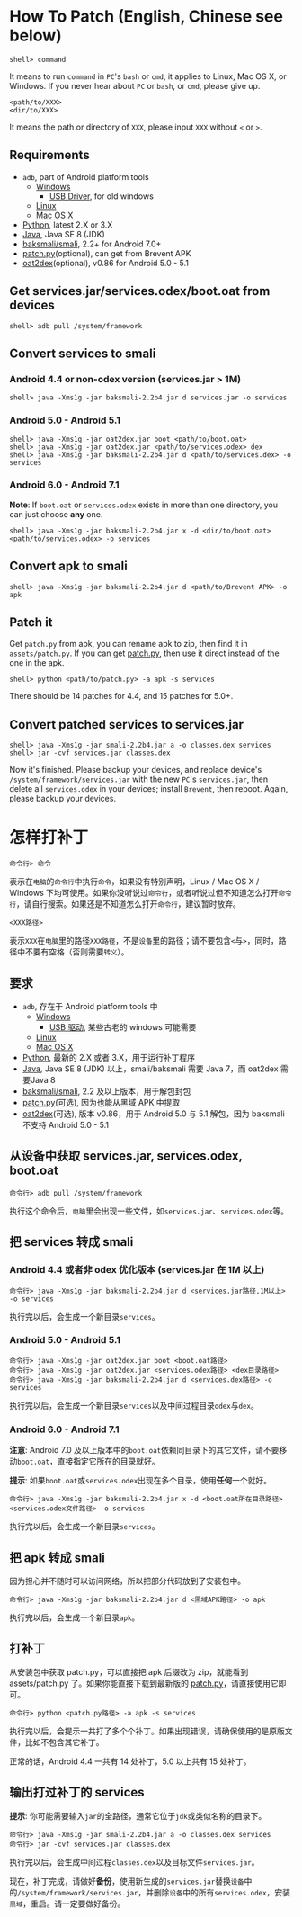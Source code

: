 # How To Patch (English, Chinese see below)

```
shell> command
```

It means to run `command` in `PC`'s `bash` or `cmd`, it applies to Linux, Mac OS X, or Windows. If you never hear about `PC` or `bash`, or `cmd`, please give up.

```
<path/to/XXX>
<dir/to/XXX>
```

It means the path or directory of `XXX`, please input `XXX` without `<` or `>`.

## Requirements

- `adb`, part of Android platform tools
  - [Windows][adb-win]
    - [USB Driver][adb-win-driver], for old windows
  - [Linux][adb-linux]
  - [Mac OS X][adb-mac]
- [Python][python], latest 2.X or 3.X
- [Java][javase], Java SE 8 (JDK)
- [baksmali/smali][smali], 2.2+ for Android 7.0+
- [patch.py][patch.py](optional), can get from Brevent APK
- [oat2dex][oat2dex](optional), v0.86 for Android 5.0 - 5.1

## Get services.jar/services.odex/boot.oat from devices

```
shell> adb pull /system/framework
```

## Convert services to smali

### Android 4.4 or non-odex version (services.jar > 1M)
```
shell> java -Xms1g -jar baksmali-2.2b4.jar d services.jar -o services
```

### Android 5.0 - Android 5.1
```
shell> java -Xms1g -jar oat2dex.jar boot <path/to/boot.oat>
shell> java -Xms1g -jar oat2dex.jar <path/to/services.odex> dex
shell> java -Xms1g -jar baksmali-2.2b4.jar d <path/to/services.dex> -o services
```

### Android 6.0 - Android 7.1

**Note**: If `boot.oat` or `services.odex` exists in more than one directory, you can just choose **any** one.

```
shell> java -Xms1g -jar baksmali-2.2b4.jar x -d <dir/to/boot.oat> <path/to/services.odex> -o services
```

## Convert apk to smali

```
shell> java -Xms1g -jar baksmali-2.2b4.jar d <path/to/Brevent APK> -o apk
```

## Patch it

Get `patch.py` from apk, you can rename apk to zip, then find it in `assets/patch.py`. If you can get [patch.py][patch.py], then use it direct instead of the one in the apk.

```
shell> python <path/to/patch.py> -a apk -s services
```

There should be 14 patches for 4.4, and 15 patches for 5.0+.

## Convert patched services to services.jar
```
shell> java -Xms1g -jar smali-2.2b4.jar a -o classes.dex services
shell> jar -cvf services.jar classes.dex
```

Now it's finished. Please backup your devices, and replace device's `/system/framework/services.jar` with the new `PC`'s `services.jar`, then delete all `services.odex` in your devices; install `Brevent`, then reboot. Again, please backup your devices.

# 怎样打补丁

```
命令行> 命令
```

表示在`电脑`的`命令行`中执行`命令`，如果没有特别声明，Linux / Mac OS X / Windows 下均可使用。如果你没听说过`命令行`，或者听说过但不知道怎么打开`命令行`，请自行搜索。如果还是不知道怎么打开`命令行`，建议暂时放弃。

```
<XXX路径>
```

表示`XXX`在`电脑`里的路径`XXX路径`，不是`设备`里的路径；请不要包含`<`与`>`，同时，路径中不要有空格（否则需要`转义`）。

## 要求

- `adb`, 存在于 Android platform tools 中
  - [Windows][adb-win]
    - [USB 驱动][adb-win-driver], 某些古老的 windows 可能需要
  - [Linux][adb-linux]
  - [Mac OS X][adb-mac]
- [Python][python], 最新的 2.X 或者 3.X，用于运行补丁程序
- [Java][javase], Java SE 8 (JDK) 以上，smali/baksmali 需要 Java 7，而 oat2dex 需要Java 8
- [baksmali/smali][smali], 2.2 及以上版本，用于解包封包
- [patch.py][patch.py](可选), 因为也能从黑域 APK 中提取
- [oat2dex][oat2dex](可选), 版本 v0.86，用于 Android 5.0 与 5.1 解包，因为 baksmali 不支持 Android 5.0 - 5.1

## 从设备中获取 services.jar, services.odex, boot.oat

```
命令行> adb pull /system/framework
```

执行这个命令后，`电脑`里会出现一些文件，如`services.jar`、`services.odex`等。

## 把 services 转成 smali

### Android 4.4 或者非 odex 优化版本 (services.jar 在 1M 以上)

```
命令行> java -Xms1g -jar baksmali-2.2b4.jar d <services.jar路径,1M以上> -o services
```

执行完以后，会生成一个新目录`services`。

### Android 5.0 - Android 5.1

```
命令行> java -Xms1g -jar oat2dex.jar boot <boot.oat路径>
命令行> java -Xms1g -jar oat2dex.jar <services.odex路径> <dex目录路径>
命令行> java -Xms1g -jar baksmali-2.2b4.jar d <services.dex路径> -o services
```

执行完以后，会生成一个新目录`services`以及中间过程目录`odex`与`dex`。

### Android 6.0 - Android 7.1

**注意**: Android 7.0 及以上版本中的`boot.oat`依赖同目录下的其它文件，请不要移动`boot.oat`，直接指定它所在的目录就好。

**提示**: 如果`boot.oat`或`services.odex`出现在多个目录，使用**任何**一个就好。

```
命令行> java -Xms1g -jar baksmali-2.2b4.jar x -d <boot.oat所在目录路径> <services.odex文件路径> -o services
```

执行完以后，会生成一个新目录`services`。

## 把 apk 转成 smali

因为担心并不随时可以访问网络，所以把部分代码放到了安装包中。

```
命令行> java -Xms1g -jar baksmali-2.2b4.jar d <黑域APK路径> -o apk
```

执行完以后，会生成一个新目录`apk`。

## 打补丁

从安装包中获取 patch.py，可以直接把 apk 后缀改为 zip，就能看到 assets/patch.py 了。如果你能直接下载到最新版的 [patch.py][patch.py]，请直接使用它即可。

```
命令行> python <patch.py路径> -a apk -s services
```

执行完以后，会提示一共打了多个个补丁。如果出现错误，请确保使用的是原版文件，比如不包含其它补丁。

正常的话，Android 4.4 一共有 14 处补丁，5.0 以上共有 15 处补丁。

## 输出打过补丁的 services

**提示**: 你可能需要输入`jar`的全路径，通常它位于`jdk`或类似名称的目录下。

```
命令行> java -Xms1g -jar smali-2.2b4.jar a -o classes.dex services
命令行> jar -cvf services.jar classes.dex
```

执行完以后，会生成中间过程`classes.dex`以及目标文件`services.jar`。

现在，补丁完成，请做好**备份**，使用新生成的`services.jar`替换`设备`中的`/system/framework/services.jar`，并删除`设备`中的所有`services.odex`，安装`黑域`，重启。请一定要做好备份。

[adb-win]: http://dl.google.com/android/repository/platform-tools_r25-windows.zip
[adb-mac]: http://dl.google.com/android/repository/platform-tools_r25-macosx.zip
[adb-linux]: http://dl.google.com/android/repository/platform-tools_r25-linux.zip
[adb-win-driver]: http://dl.google.com/android/repository/usb_driver_r11-windows.zip
[javase]: http://www.oracle.com/technetwork/java/javase/downloads/index.html
[python]: https://www.python.org/downloads/
[smali]: https://bitbucket.org/JesusFreke/smali/downloads
[patch.py]: https://github.com/liudongmiao/Brevent/raw/master/assets/patch.py
[oat2dex]: https://github.com/testwhat/SmaliEx/releases/tag/0.86
